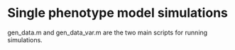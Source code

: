 # Single phenotype model simulations

gen_data.m and gen_data_var.m are the two main scripts for running simulations.
